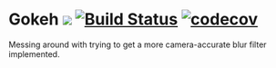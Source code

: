 # Gokeh [![](https://godoc.org/github.com/PhatFree/gokeh?status.svg)](http://godoc.org/github.com/PhatFree/bokeh) [![Build Status](https://travis-ci.org/PhatFree/gokeh.svg?branch=master)](https://travis-ci.org/PhatFree/gokeh) [![codecov](https://codecov.io/gh/PhatFree/gokeh/branch/master/graph/badge.svg)](https://codecov.io/gh/PhatFree/gokeh)

Messing around with trying to get a more camera-accurate blur filter implemented.
